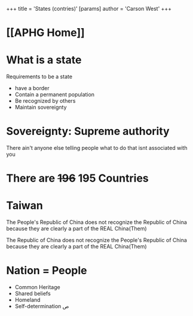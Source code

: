 +++
 title = 'States (contries)'
[params]
	author = 'Carson West'
+++
# [[APHG Home]]
# What is a state
Requirements to be a state
- have a border
- Contain a permanent population
- Be recognized by others 
- Maintain sovereignty

# Sovereignty: Supreme authority
There ain't anyone else telling people what to do that isnt associated with you

# There are ~~196~~ 195 Countries
# Taiwan
The People's Republic of China does not recognize the Republic of China because they are clearly a part of the REAL China(Them)

The Republic of China does not recognize the People's Republic of China because they are clearly a part of the REAL China(Them)

# Nation = People
- Common Heritage
- Shared beliefs
- Homeland
- Self-determination
ص